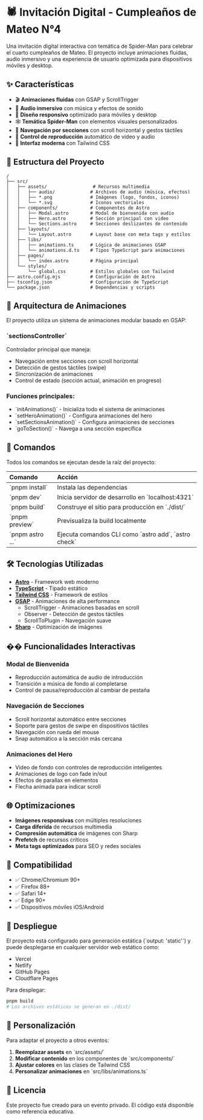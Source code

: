 # 🕷️ Invitación Digital - Cumpleaños de Mateo N°4

Una invitación digital interactiva con temática de Spider-Man para celebrar el cuarto cumpleaños de Mateo. El proyecto incluye animaciones fluidas, audio inmersivo y una experiencia de usuario optimizada para dispositivos móviles y desktop.

## ✨ Características

- 🎬 **Animaciones fluidas** con GSAP y ScrollTrigger
- 🎵 **Audio inmersivo** con música y efectos de sonido
- 📱 **Diseño responsivo** optimizado para móviles y desktop
- 🕸️ **Temática Spider-Man** con elementos visuales personalizados
- 🎯 **Navegación por secciones** con scroll horizontal y gestos táctiles
- 🔄 **Control de reproducción** automático de video y audio
- 🎨 **Interfaz moderna** con Tailwind CSS

## 🚀 Estructura del Proyecto

```text
/
├── src/
│   ├── assets/                 # Recursos multimedia
│   │   ├── audio/             # Archivos de audio (música, efectos)
│   │   ├── *.png              # Imágenes (logo, fondos, iconos)
│   │   └── *.svg              # Iconos vectoriales
│   ├── components/            # Componentes de Astro
│   │   ├── Modal.astro        # Modal de bienvenida con audio
│   │   ├── Hero.astro         # Sección principal con video
│   │   └── Sections.astro     # Secciones deslizantes de contenido
│   ├── layouts/
│   │   └── Layout.astro       # Layout base con meta tags y estilos
│   ├── libs/
│   │   ├── animations.ts      # Lógica de animaciones GSAP
│   │   └── animations.d.ts    # Tipos TypeScript para animaciones
│   ├── pages/
│   │   └── index.astro        # Página principal
│   └── styles/
│       └── global.css         # Estilos globales con Tailwind
├── astro.config.mjs           # Configuración de Astro
├── tsconfig.json              # Configuración de TypeScript
└── package.json               # Dependencias y scripts
```

## 🎯 Arquitectura de Animaciones

El proyecto utiliza un sistema de animaciones modular basado en GSAP:

### \`sectionsController\`
Controlador principal que maneja:
- Navegación entre secciones con scroll horizontal
- Detección de gestos táctiles (swipe)
- Sincronización de animaciones
- Control de estado (sección actual, animación en progreso)

### Funciones principales:
- \`initAnimations()\` - Inicializa todo el sistema de animaciones
- \`setHeroAnimation()\` - Configura animaciones del hero
- \`setSectionsAnimation()\` - Configura animaciones de secciones
- \`goToSection()\` - Navega a una sección específica

## 🧞 Comandos

Todos los comandos se ejecutan desde la raíz del proyecto:

| Comando                   | Acción                                           |
| :------------------------ | :----------------------------------------------- |
| \`pnpm install\`            | Instala las dependencias                        |
| \`pnpm dev\`                | Inicia servidor de desarrollo en \`localhost:4321\` |
| \`pnpm build\`              | Construye el sitio para producción en \`./dist/\` |
| \`pnpm preview\`            | Previsualiza la build localmente                |
| \`pnpm astro ...\`          | Ejecuta comandos CLI como \`astro add\`, \`astro check\` |

## 🛠️ Tecnologías Utilizadas

- **[Astro](https://astro.build/)** - Framework web moderno
- **[TypeScript](https://www.typescriptlang.org/)** - Tipado estático
- **[Tailwind CSS](https://tailwindcss.com/)** - Framework de estilos
- **[GSAP](https://greensock.com/gsap/)** - Animaciones de alta performance
  - ScrollTrigger - Animaciones basadas en scroll
  - Observer - Detección de gestos táctiles
  - ScrollToPlugin - Navegación suave
- **[Sharp](https://sharp.pixelplumbing.com/)** - Optimización de imágenes

## �� Funcionalidades Interactivas

### Modal de Bienvenida
- Reproducción automática de audio de introducción
- Transición a música de fondo al completarse
- Control de pausa/reproducción al cambiar de pestaña

### Navegación de Secciones
- Scroll horizontal automático entre secciones
- Soporte para gestos de swipe en dispositivos táctiles
- Navegación con rueda del mouse
- Snap automático a la sección más cercana

### Animaciones del Hero
- Video de fondo con controles de reproducción inteligentes
- Animaciones de logo con fade in/out
- Efectos de parallax en elementos
- Flecha animada para indicar scroll

## 🌐 Optimizaciones

- **Imágenes responsivas** con múltiples resoluciones
- **Carga diferida** de recursos multimedia
- **Compresión automática** de imágenes con Sharp
- **Prefetch** de recursos críticos
- **Meta tags optimizados** para SEO y redes sociales

## 📱 Compatibilidad

- ✅ Chrome/Chromium 90+
- ✅ Firefox 88+
- ✅ Safari 14+
- ✅ Edge 90+
- ✅ Dispositivos móviles iOS/Android

## 🚀 Despliegue

El proyecto está configurado para generación estática (\`output: 'static'\`) y puede desplegarse en cualquier servidor web estático como:

- Vercel
- Netlify
- GitHub Pages
- Cloudflare Pages

Para desplegar:

```sh
pnpm build
# Los archivos estáticos se generan en ./dist/
```

## 🎨 Personalización

Para adaptar el proyecto a otros eventos:

1. **Reemplazar assets** en \`src/assets/\`
2. **Modificar contenido** en los componentes de \`src/components/\`
3. **Ajustar colores** en las clases de Tailwind CSS
4. **Personalizar animaciones** en \`src/libs/animations.ts\`

## 📄 Licencia

Este proyecto fue creado para un evento privado. El código está disponible como referencia educativa.
